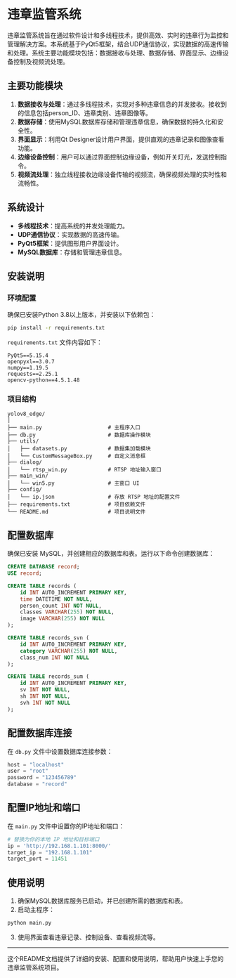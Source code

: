 # 违章监管系统

违章监管系统旨在通过软件设计和多线程技术，提供高效、实时的违章行为监控和管理解决方案。本系统基于PyQt5框架，结合UDP通信协议，实现数据的高速传输和处理。系统主要功能模块包括：数据接收与处理、数据存储、界面显示、边缘设备控制及视频流处理。

## 主要功能模块

1. **数据接收与处理**：通过多线程技术，实现对多种违章信息的并发接收。接收到的信息包括person_ID、违章类别、违章图像等。
2. **数据存储**：使用MySQL数据库存储和管理违章信息，确保数据的持久化和安全性。
3. **界面显示**：利用Qt Designer设计用户界面，提供直观的违章记录和图像查看功能。
4. **边缘设备控制**：用户可以通过界面控制边缘设备，例如开关灯光，发送控制指令。
5. **视频流处理**：独立线程接收边缘设备传输的视频流，确保视频处理的实时性和流畅性。

## 系统设计

- **多线程技术**：提高系统的并发处理能力。
- **UDP通信协议**：实现数据的高速传输。
- **PyQt5框架**：提供图形用户界面设计。
- **MySQL数据库**：存储和管理违章信息。

## 安装说明

### 环境配置

确保已安装Python 3.8以上版本，并安装以下依赖包：

```bash
pip install -r requirements.txt
```

`requirements.txt` 文件内容如下：

```
PyQt5==5.15.4
openpyxl==3.0.7
numpy==1.19.5
requests==2.25.1
opencv-python==4.5.1.48
```

### 项目结构

```
yolov8_edge/
│
├── main.py                     # 主程序入口
├── db.py                       # 数据库操作模块
├── utils/
│   ├── datasets.py             # 数据集加载模块
│   └── CustomMessageBox.py     # 自定义消息框
├── dialog/
│   └── rtsp_win.py             # RTSP 地址输入窗口
├── main_win/
│   └── win5.py                 # 主窗口 UI
├── config/
│   └── ip.json                 # 存放 RTSP 地址的配置文件
├── requirements.txt            # 项目依赖文件
└── README.md                   # 项目说明文件

```

## 配置数据库

确保已安装 MySQL，并创建相应的数据库和表。运行以下命令创建数据库：

```sql
CREATE DATABASE record;
USE record;

CREATE TABLE records (
    id INT AUTO_INCREMENT PRIMARY KEY,
    time DATETIME NOT NULL,
    person_count INT NOT NULL,
    classes VARCHAR(255) NOT NULL,
    image VARCHAR(255) NOT NULL
);

CREATE TABLE records_svn (
    id INT AUTO_INCREMENT PRIMARY KEY,
    category VARCHAR(255) NOT NULL,
    class_num INT NOT NULL
);

CREATE TABLE records_sum (
    id INT AUTO_INCREMENT PRIMARY KEY,
    sv INT NOT NULL,
    sh INT NOT NULL,
    svh INT NOT NULL
);
```

## 配置数据库连接

在 `db.py` 文件中设置数据库连接参数：

```python
host = "localhost"
user = "root"
password = "123456789"
database = "record"
```

## 配置IP地址和端口

在 `main.py` 文件中设置你的IP地址和端口：

```python
# 替换为你的本地 IP 地址和目标端口
ip = 'http://192.168.1.101:8000/'
target_ip = "192.168.1.101"
target_port = 11451
```

## 使用说明

1. 确保MySQL数据库服务已启动，并已创建所需的数据库和表。
2. 启动主程序：

```bash
python main.py
```

3. 使用界面查看违章记录、控制设备、查看视频流等。

---

这个README文档提供了详细的安装、配置和使用说明，帮助用户快速上手您的违章监管系统项目。
